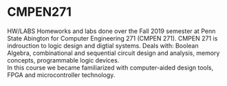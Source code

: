 # CMPEN271
HW/LABS
Homeworks and labs done over the Fall 2019 semester at Penn State Abington for Computer Engineering 271 (CMPEN 271).
CMPEN 271 is indrouction to logic design and digtial systems. 
Deals with:
  Boolean Algebra, combinational and sequential circuit design and analysis, memory concepts, programmable logic devices.  
In this course we became familiarized with computer-aided design tools, FPGA and microcontroller technology.
